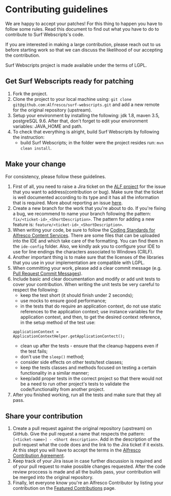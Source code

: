 # Contributing guidelines

We are happy to accept your patches! For this thing to happen you have to follow some rules. Read this document to find out what you have to do to contribute to Surf Webscripts's code.

If you are interested in making a large contribution, please reach out to us before starting work so that we can discuss the likelihood of our accepting the contribution.

Surf Webscripts project is made available under the terms of LGPL.

## Get Surf Webscripts ready for patching
1. Fork the project.
2. Clone the project to your local machine using: `git clone git@github.com:Alfresco/surf-webscripts.git` and add a new remote for the original repository (upstream).
3. Setup your environment by installing the following: jdk 1.8, maven 3.5, postgreSQL 9.6. After that, don't forget to edit your environment variables: JAVA_HOME and path.
4. To check that everything is alright, build Surf Webscripts by following the instruction:
    * build Surf Webscripts; in the folder were the project resides run: `mvn clean install`.
	
## Make your change
For consistency, please follow these guidelines.

1. First of all, you need to raise a Jira ticket on the [ALF project](https://issues.alfresco.com/jira/projects/ALF/issues/ALF-21766?filter=allopenissues) for the issue that you want to address(contribution or bug). Make sure that the ticket is well documented according to its type and it has all the information that is required. More about reporting an issue [here](https://community.alfresco.com/docs/DOC-6263-reporting-an-issue).
2. Create a new branch for the work that you're about to do. If you're fixing a bug, we recommend to name your branch following the pattern: `fix/<ticket-id>_<ShortDescription>`. The pattern for adding a new feature is: `feature/<ticket-id>_<ShortDescription>`.
3. When writing your code, be sure to follow the [Coding Standards for Alfresco Content Services](https://community.alfresco.com/docs/DOC-4658-coding-standards). There are some files that can be uploaded into the IDE and which take care of the formatting. You can find them in the `ide-config` folder. Also, we kindly ask you to configure your IDE to use for line endings the characters associated to Windows (CRLF).
4. Another important thing is to make sure that the licenses of the libraries that you use in your implementation are compatible with LGPL. 
5. When committing your work, please add a clear commit message (e.g. [Pull Request Commit Messages](https://community.alfresco.com/docs/DOC-6269-submitting-contributions#jive_content_id_Pull_Request_Commit_Messages)).
6. Include basic and clear documentation and modify or add unit tests to cover your contribution. When writing the unit tests be very careful to respect the following:
    * keep the test short (it should finish under 2 seconds);
    * use mocks to ensure good performance;
    * in the tests that do require an application context, do not use static references to the application context; use instance variables for the application context, and then, to get the desired context reference, in the setup method of the test use:<br />
    ``` 
    applicationContext = ApplicationContextHelper.getApplicationContect();
    ```
    * clean up after the tests - ensure that the cleanup happens even if the test fails;
    * don't use the `sleep()` method;
    * consider side effects on other tests/test classes;
    * keep the tests classes and methods focused on testing a certain functionality in a similar manner;
    * keep/add  proper tests in the correct project so that there would not be a need to run other project's tests to validate the code/functionality from another project.
7. After you finished working, run all the tests and make sure that they all pass.

## Share your contribution
1. Create a pull request against the original repository (upstream) on GitHub. Give the pull request a name that respects the pattern: `[<ticket-name>] - <Short description>`. Add in the description of the pull request what the code does and the link to the Jira ticket if it exists. At this stept you will have to accept the terms in the [Alfresco Contribution Agreement](https://community.alfresco.com/docs/DOC-7070-alfresco-contribution-agreement).
2. Keep track of your Jira issue in case further discussion is required and of your pull request to make possible changes requested. After the code review proccess is made and all the builds pass, your contribution will be merged into the original repository.
3. Finally, let everyone know you're an Alfresco Contributor by listing your contribution on the [Featured Contributions](https://community.alfresco.com/docs/DOC-5279-featured-contributions) page.